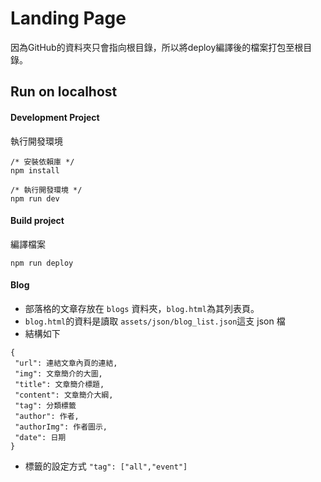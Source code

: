  # Landing Page
 
 因為GitHub的資料夾只會指向根目錄，所以將deploy編譯後的檔案打包至根目錄。

## Run on localhost

#### Development Project
執行開發環境

```
/* 安裝依賴庫 */
npm install

/* 執行開發環境 */
npm run dev
```

#### Build project
編譯檔案
```
npm run deploy
```

#### Blog
 - 部落格的文章存放在 `blogs` 資料夾，`blog.html`為其列表頁。
 - `blog.html`的資料是讀取 `assets/json/blog_list.json`這支 json 檔
 - 結構如下
 ```
{
  "url": 連結文章內頁的連結,
  "img": 文章簡介的大圖,
  "title": 文章簡介標題,
  "content": 文章簡介大綱,
  "tag": 分類標籤
  "author": 作者,
  "authorImg": 作者圖示,
  "date": 日期
}
 ```
 - 標籤的設定方式 `"tag": ["all","event"]`